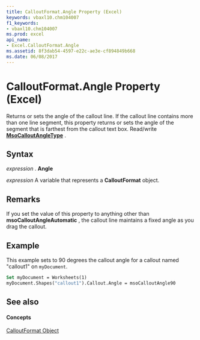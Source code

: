 ```yaml
---
title: CalloutFormat.Angle Property (Excel)
keywords: vbaxl10.chm104007
f1_keywords:
- vbaxl10.chm104007
ms.prod: excel
api_name:
- Excel.CalloutFormat.Angle
ms.assetid: 8f3dab54-4597-e22c-ae3e-cf894849b668
ms.date: 06/08/2017
---
```



# CalloutFormat.Angle Property (Excel)

Returns or sets the angle of the callout line. If the callout line contains more than one line segment, this property returns or sets the angle of the segment that is farthest from the callout text box. Read/write  **[MsoCalloutAngleType](http://msdn.microsoft.com/library/f4535cc0-9c8c-6579-67d5-532650dec2ef%28Office.15%29.aspx)** .


## Syntax

 _expression_ . **Angle**

 _expression_ A variable that represents a **CalloutFormat** object.


## Remarks

If you set the value of this property to anything other than  **msoCalloutAngleAutomatic** , the callout line maintains a fixed angle as you drag the callout.


## Example

This example sets to 90 degrees the callout angle for a callout named "callout1" on  `myDocument`.


```vb
Set myDocument = Worksheets(1) 
myDocument.Shapes("callout1").Callout.Angle = msoCalloutAngle90
```


## See also


#### Concepts


[CalloutFormat Object](Excel.CalloutFormat.md)

